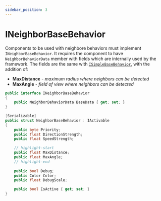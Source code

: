 ```yaml
---
sidebar_position: 3
---
```


# INeighborBaseBehavior

Components to be used with neighbore behaviors must implement `INeighborBaseBehavior`. It requires the component to have `NeighborBehaviorData` member with fields which are internally used by the framework. The fields are the same with [`ISimpleBaseBehavior`](/docs/documentation-core/components/ISimpleBaseBehavior), with the addition of:

- **MaxDistance** - *maximum radius where neighbors can be detected*
- **MaxAngle** - *field of view where neighbors can be detected*

```csharp title="INeighborBaseBehavior.cs"
public interface INeighborBaseBehavior
{
    public NeighborBehaviorData BaseData { get; set; }
}

[Serializable]
public struct NeighborBaseBehavior : IActivable
{
    public byte Priority;
    public float DirectionStrength;
    public float SpeedStrength;

    // highlight-start
    public float MaxDistance;
    public float MaxAngle;
    // highlight-end
    
    public bool Debug;
    public Color Color;
    public float DebugScale;

    public bool IsActive { get; set; }
}
```